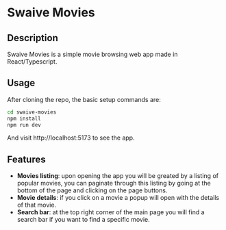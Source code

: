 # Swaive Movies

## Description

Swaive Movies is a simple movie browsing web app made in React/Typescript.

## Usage

After cloning the repo, the basic setup commands are:

```sh
cd swaive-movies
npm install
npm run dev
```

And visit http://localhost:5173 to see the app.

## Features

- **Movies listing**: upon opening the app you will be greated by a listing of popular movies, you can paginate through this listing by going at the bottom of the page and clicking on the page buttons.
- **Movie details**: if you click on a movie a popup will open with the details of that movie.
- **Search bar**: at the top right corner of the main page you will find a search bar if you want to find a specific movie.
